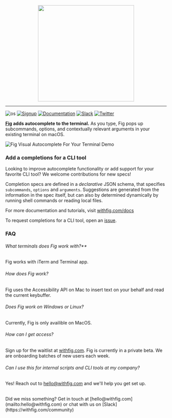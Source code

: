 <p align="center">
    <img width="300" src="https://github.com/withfig/fig/blob/main/static/FigBanner.png?raw=true"/>
</p>

---

![os](https://img.shields.io/badge/os-%20macOS-light)
[![Signup](https://img.shields.io/badge/signup-private%20beta-blueviolet)](https://withfig.com?ref=github_autocomplete)
[![Documentation](https://img.shields.io/badge/documentation-black)](https://withfig.com/docs/autocomplete/getting-started)
[![Slack](https://img.shields.io/badge/slack-purple)](https://withfig.com/community)
[![Twitter](https://img.shields.io/twitter/follow/withfig.svg?style=social&label=Follow)](https://twitter.com/intent/follow?screen_name=withfig)

**[Fig](https://withfig.com?ref=github_autocomplete) adds autocomplete to the terminal.** As you type, Fig pops up subcommands, options, and contextually relevant arguments in your existing terminal on macOS.


![Fig Visual Autocomplete For Your Terminal Demo](https://withfig.com/video/demos/autocomplete/autocomplete_demo_for_email.gif)


### Add a completions for a CLI tool 
Looking to improve autocomplete functionality or add support for your favorite CLI tool? We welcome contributions for new specs!

Completion specs are defined in a *declarative* JSON schema, that specifies `subcommands`, `options` and `arguments`. Suggestions are generated from the information in the spec itself, but can also by determined dynamically by running shell commands or reading local files.

For more documentation and tutorials, visit [withfig.com/docs](https://withfig.com/docs/autocomplete/getting-started)

To request completions for a CLI tool, open an [issue](https://github.com/withfig/autocomplete/issues/new).

### FAQ

###### What terminals does Fig work with?**
Fig works with iTerm and Terminal app.

###### How does Fig work?
Fig uses the Accessibility API on Mac to insert text on your behalf and read the current keybuffer.

###### Does Fig work on Windows or Linux?
Currently, Fig is only availible on MacOS.

###### How can I get access?
Sign up for the waitlist at [withfig.com](https://withfig.com?ref=github-autocomplete). Fig is currently in a private beta. We are onboarding batches of new users each week. 

###### Can I use this for internal scripts and CLI tools at my company?
Yes! Reach out to [hello@withfig.com](mailto:hello@withfig.com) and we'll help you get set up.

<br>
Did we miss something? Get in touch at [hello@withfig.com](mailto:hello@withfig.com) or chat with us on [Slack](https://withfig.com/community)

